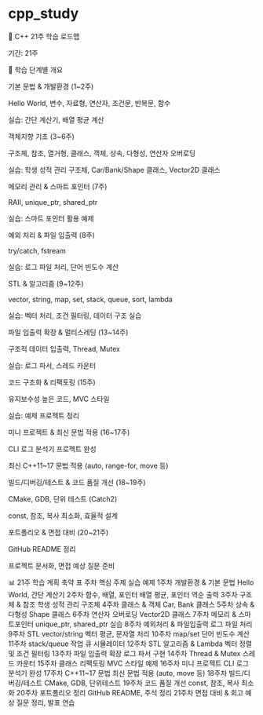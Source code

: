 # cpp_study

📝 C++ 21주 학습 로드맵

기간: 21주

🔹 학습 단계별 개요

기본 문법 & 개발환경 (1~2주)

Hello World, 변수, 자료형, 연산자, 조건문, 반복문, 함수

실습: 간단 계산기, 배열 평균 계산

객체지향 기초 (3~6주)

구조체, 참조, 열거형, 클래스, 객체, 상속, 다형성, 연산자 오버로딩

실습: 학생 성적 관리 구조체, Car/Bank/Shape 클래스, Vector2D 클래스

메모리 관리 & 스마트 포인터 (7주)

RAII, unique_ptr, shared_ptr

실습: 스마트 포인터 활용 예제

예외 처리 & 파일 입출력 (8주)

try/catch, fstream

실습: 로그 파일 처리, 단어 빈도수 계산

STL & 알고리즘 (9~12주)

vector, string, map, set, stack, queue, sort, lambda

실습: 벡터 처리, 조건 필터링, 데이터 구조 실습

파일 입출력 확장 & 멀티스레딩 (13~14주)

구조적 데이터 입출력, Thread, Mutex

실습: 로그 파서, 스레드 카운터

코드 구조화 & 리팩토링 (15주)

유지보수성 높은 코드, MVC 스타일

실습: 예제 프로젝트 정리

미니 프로젝트 & 최신 문법 적용 (16~17주)

CLI 로그 분석기 프로젝트 완성

최신 C++11~17 문법 적용 (auto, range-for, move 등)

빌드/디버깅/테스트 & 코드 품질 개선 (18~19주)

CMake, GDB, 단위 테스트 (Catch2)

const, 참조, 복사 최소화, 효율적 설계

포트폴리오 & 면접 대비 (20~21주)

GitHub README 정리

프로젝트 문서화, 면접 예상 질문 준비

📊 21주 학습 계획 축약 표
주차	핵심 주제	실습 예제
1주차	개발환경 & 기본 문법	Hello World, 간단 계산기
2주차	함수, 배열, 포인터	배열 평균, 포인터 역순 출력
3주차	구조체 & 참조	학생 성적 관리 구조체
4주차	클래스 & 객체	Car, Bank 클래스
5주차	상속 & 다형성	Shape 클래스
6주차	연산자 오버로딩	Vector2D 클래스
7주차	메모리 & 스마트포인터	unique_ptr, shared_ptr 실습
8주차	예외처리 & 파일입출력	로그 파일 처리
9주차	STL vector/string	벡터 평균, 문자열 처리
10주차	map/set	단어 빈도수 계산
11주차	stack/queue	작업 큐 시뮬레이터
12주차	STL 알고리즘 & Lambda	벡터 정렬 및 조건 필터링
13주차	파일 입출력 확장	로그 파서 구현
14주차	Thread & Mutex	스레드 카운터
15주차	클래스 리팩토링	MVC 스타일 예제
16주차	미니 프로젝트	CLI 로그 분석기 완성
17주차	C++11~17 문법	최신 문법 적용 (auto, move 등)
18주차	빌드/디버깅/테스트	CMake, GDB, 단위테스트
19주차	코드 품질 개선	const, 참조, 복사 최소화
20주차	포트폴리오 정리	GitHub README, 주석 정리
21주차	면접 대비 & 회고	예상 질문 정리, 발표 연습

